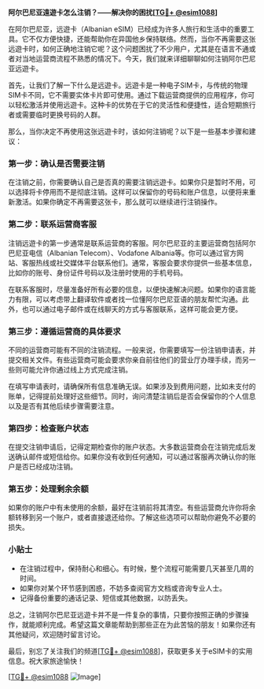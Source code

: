**阿尔巴尼亚遠遊卡怎么注销？——解决你的困扰[[TG💪+ @esim1088](https://t.me/s/esim1088)]**

在阿尔巴尼亚，远遊卡（Albanian eSIM）已经成为许多人旅行和生活中的重要工具。它不仅方便快捷，还能帮助你在异国他乡保持联络。然而，当你不再需要这张远遊卡时，如何正确地注销它呢？这个问题困扰了不少用户，尤其是在语言不通或者对当地运营商流程不熟悉的情况下。今天，我们就来详细聊聊如何注销阿尔巴尼亚远遊卡。

首先，让我们了解一下什么是远遊卡。远遊卡是一种电子SIM卡，与传统的物理SIM卡不同，它不需要实体卡片即可使用。通过下载运营商提供的应用程序，你可以轻松激活并使用远遊卡。这种卡的优势在于它的灵活性和便捷性，适合短期旅行者或需要临时更换号码的人群。

那么，当你决定不再使用这张远遊卡时，该如何注销呢？以下是一些基本步骤和建议：

### **第一步：确认是否需要注销**
在注销之前，你需要确认自己是否真的需要注销远遊卡。如果你只是暂时不用，可以选择将卡停用而不是彻底注销。这样可以保留你的号码和账户信息，以便将来重新激活。如果你确定不再需要这张卡，那么就可以继续进行注销操作。

### **第二步：联系运营商客服**
注销远遊卡的第一步通常是联系运营商的客服。阿尔巴尼亚的主要运营商包括阿尔巴尼亚电信（Albanian Telecom）、Vodafone Albania等。你可以通过官方网站、客服热线或社交媒体平台联系他们。通常，客服会要求你提供一些基本信息，比如你的账号、身份证件号码以及注册时使用的手机号码。

在联系客服时，尽量准备好所有必要的信息，以便快速解决问题。如果你的语言能力有限，可以考虑带上翻译软件或者找一位懂阿尔巴尼亚语的朋友帮忙沟通。此外，也可以通过电子邮件或在线聊天的方式与客服联系，这样可能会更方便。

### **第三步：遵循运营商的具体要求**
不同的运营商可能有不同的注销流程。一般来说，你需要填写一份注销申请表，并提交相关文件。有些运营商可能会要求你亲自前往他们的营业厅办理手续，而另一些则可能允许你通过线上方式完成注销。

在填写申请表时，请确保所有信息准确无误。如果涉及到费用问题，比如未支付的账单，记得提前处理好这些细节。同时，询问清楚注销后是否会保留你的个人信息以及是否有其他后续步骤需要注意。

### **第四步：检查账户状态**
在提交注销申请后，记得定期检查你的账户状态。大多数运营商会在注销完成后发送确认邮件或短信给你。如果你没有收到任何通知，可以通过客服再次确认你的账户是否已经成功注销。

### **第五步：处理剩余余额**
如果你的账户中有未使用的余额，最好在注销前将其清空。有些运营商允许你将余额转移到另一个账户，或者直接退还给你。了解这些选项可以帮助你避免不必要的损失。

### **小贴士**
- 在注销过程中，保持耐心和细心。有时候，整个流程可能需要几天甚至几周的时间。
- 如果你对某个环节感到困惑，不妨多查阅官方文档或咨询专业人士。
- 记得备份重要的通话记录、短信或其他数据，以防丢失。

总之，注销阿尔巴尼亚远遊卡并不是一件复杂的事情，只要你按照正确的步骤操作，就能顺利完成。希望这篇文章能帮助到那些正在为此苦恼的朋友！如果你还有其他疑问，欢迎随时留言讨论。

最后，别忘了关注我们的频道[[TG💪+ @esim1088](https://t.me/s/esim1088)]，获取更多关于eSIM卡的实用信息。祝大家旅途愉快！

[[TG💪+ @esim1088](https://t.me/s/esim1088) ![Image](https://i.postimg.cc/4NQfJmqS/Snipaste-2025-05-13-00-14-12.png)]